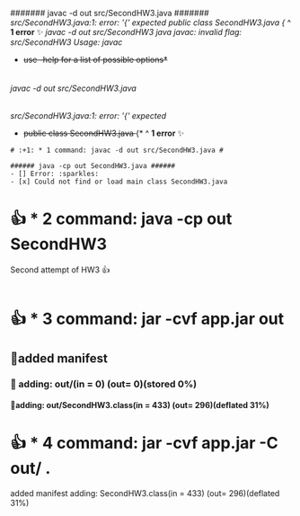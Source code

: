 ####### javac -d out src/SecondHW3.java #######
*src/SecondHW3.java:1: error: '{' expected*
	*public class SecondHW3.java {*
               ^
**1 error** :sparkles:
*javac -d out src/SecondHW3 java*
*javac: invalid flag: src/SecondHW3*
*Usage: javac <options> <source files>*
* <del> use -help for a list of possible options* </del>
```
```
###### javac -d out src/SecondHW3.java ######
*src/SecondHW3.java:1: error: '{' expected*
* <del> public class SecondHW3.java </del>{*
                      ^
**1 error** :sparkles:
```
# :+1: * 1 command: javac -d out src/SecondHW3.java #
```
```
###### java -cp out SecondHW3.java ######
- [] Error: :sparkles: 
- [x] Could not find or load main class SecondHW3.java
```

# :+1: * 2 command: java -cp out SecondHW3
Second attempt of HW3 
:+1:

```
```
# :+1: * 3 command: jar -cvf app.jar out
## :rocket:added manifest
### :rocket: adding: out/(in = 0) (out= 0)(stored 0%) ###
#### :rocket:adding: out/SecondHW3.class(in = 433) (out= 296)(deflated 31%) ####

# :+1: * 4 command:  jar -cvf app.jar -C out/ .
added manifest 
adding: SecondHW3.class(in = 433) (out= 296)(deflated 31%)



